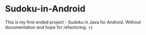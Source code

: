 # Sudoku-in-Android

This is my first ended project - Sudoku in Java for Android.
Without documentation and hope for refactoring. =)
